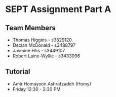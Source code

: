 # SEPT Assignment Part A

## Team Members
- Thomas Higgins - s3529120
- Declan McDonald - s3488797
- Jasmine Ellis - s3449107
- Robert Laine-Wyllie - s3433096

## Tutorial
- Amir Homayoon Ashrafzadeh (Homy)
- Friday 12:30 - 2:30 PM

